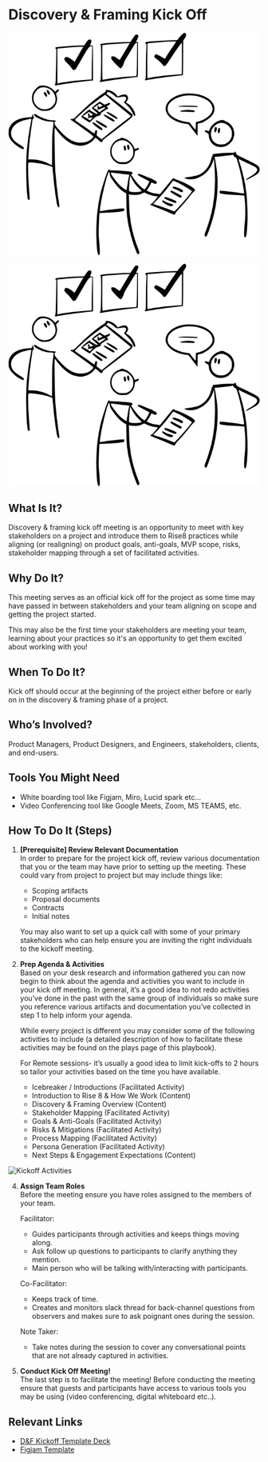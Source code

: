 # Discovery & Framing Kick Off

![discovery&framing](../../../assets/d&f.png)

![d&f](../../../assets/d&f.png)

## What Is It?
Discovery & framing kick off meeting is an opportunity to meet with key stakeholders on a project and introduce them to Rise8 practices while aligning (or realigning) on product goals, anti-goals, MVP scope, risks, stakeholder mapping through a set of facilitated activities. 

## Why Do It?
This meeting serves as an official kick off for the project as some time may have passed in between stakeholders and your team aligning on scope and getting the project started.

This may also be the first time your stakeholders are meeting your team, learning about your practices so it's an opportunity to get them excited about working with you!

## When To Do It?
Kick off should occur at the beginning of the project either before or early on in the discovery & framing phase of a project.

## Who’s Involved?
Product Managers, Product Designers, and Engineers, stakeholders, clients, and end-users. 

## Tools You Might Need
* White boarding tool like Figjam, Miro, Lucid spark etc… 
* Video Conferencing tool like Google Meets, Zoom,  MS TEAMS, etc.

## How To Do It (Steps)
1. **[Prerequisite] Review Relevant Documentation**  
  In order to prepare for the project kick off,  review various documentation that you or the team may have prior to setting up the meeting. These could vary from project to project but may include things like:  

    * Scoping artifacts
    * Proposal documents
    * Contracts
    * Initial notes

    You may also want to set up a quick call with some of your primary stakeholders who can help ensure you are inviting the right individuals to the kickoff meeting.  


2. **Prep Agenda & Activities**  
  Based on your desk research and information gathered you can now begin to think about the agenda and activities you want to include in your kick off meeting. In general, it’s a good idea to not redo activities you’ve done in the past with the same group of individuals so make sure you reference various artifacts and documentation you’ve collected in step 1 to help inform your agenda.

    While every project is different you may consider some of the following activities to include (a detailed description of how to facilitate these activities may be found on the plays page of this playbook).

    For Remote sessions- it’s usually a good idea to limit kick-offs to 2 hours so tailor your activities based on the time you have available.  
  
    * Icebreaker / Introductions (Facilitated Activity)
    * Introduction to Rise 8 & How We Work (Content)
    * Discovery & Framing Overview (Content)
    * Stakeholder Mapping (Facilitated Activity)
    * Goals & Anti-Goals (Facilitated Activity)
    * Risks & Mitigations (Facilitated Activity)
    * Process Mapping (Facilitated Activity)
    * Persona Generation (Facilitated Activity)
    * Next Steps & Engagement Expectations (Content)

  ![Kickoff Activities](../../../assets/D+FKickoff.png)


4. **Assign Team Roles**  
  Before the meeting ensure you have roles assigned to the members of your team.

    Facilitator:
   
    * Guides participants through activities and keeps things moving along.  
    * Ask follow up questions to participants to clarify anything they mention.  
    * Main person who will be talking with/interacting with participants.  

    Co-Facilitator:
   
      * Keeps track of time.  
      * Creates and monitors slack thread for back-channel questions from observers and makes sure to ask poignant ones during the session.  
  
    Note Taker:
   
      * Take notes during the session to cover any conversational points that are not already captured in activities.  


5. **Conduct Kick Off Meeting!**  
  The last step is to facilitate the meeting! Before conducting the meeting ensure that guests and participants have access to various tools you may be using (video conferencing, digital whiteboard etc..). 

## Relevant Links
* [D&F Kickoff Template Deck](https://docs.google.com/presentation/d/16M3kizDETP3PqC5QbIBiCi-qyGGl3KqeuKX3RiKcvgQ/edit#slide=id.g1a7992785c5_0_2328) 
* [Figjam Template](https://www.figma.com/file/zEhaq3jx50gOwooVxhQtQH/Discovery-%26-Framing-Kick-Off?type=whiteboard&node-id=0%3A1&t=5HyEdMjR2E3xznhE-1)
